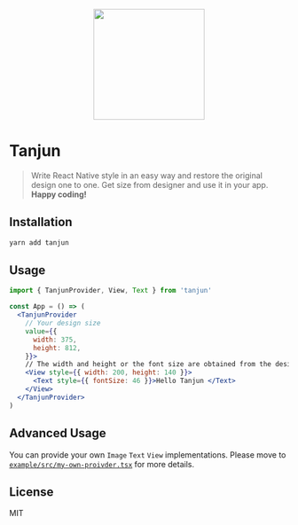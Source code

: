 <p align="center">
  <a href="https://ant.design">
    <img width="200" src="https://user-images.githubusercontent.com/433259/140850019-478941cc-7372-4a73-b194-4640f2d1ded2.png">
  </a>
</p>

# Tanjun

> Write React Native style in an easy way and restore the original design one to one. Get size from designer and use it in your app.
> **Happy coding!**

## Installation

```sh
yarn add tanjun
```

## Usage

```jsx
import { TanjunProvider, View, Text } from 'tanjun'

const App = () => (
  <TanjunProvider
    // Your design size
    value={{
      width: 375,
      height: 812,
    }}>
    // The width and height or the font size are obtained from the design
    <View style={{ width: 200, height: 140 }}>
      <Text style={{ fontSize: 46 }}>Hello Tanjun </Text>
    </View>
  </TanjunProvider>
)
```

## Advanced Usage

You can provide your own `Image` `Text` `View` implementations. Please move to [`example/src/my-own-proivder.tsx`](example/src/my-own-proivder.tsx) for more details.

## License

MIT
